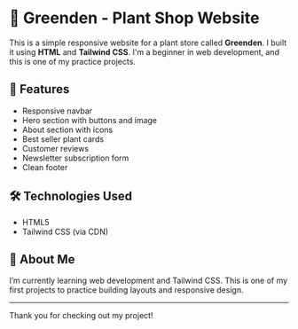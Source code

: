# 🌿 Greenden - Plant Shop Website

This is a simple responsive website for a plant store called **Greenden**. I built it using **HTML** and **Tailwind CSS**. I'm a beginner in web development, and this is one of my practice projects.

## 🚀 Features

- Responsive navbar  
- Hero section with buttons and image  
- About section with icons  
- Best seller plant cards  
- Customer reviews  
- Newsletter subscription form  
- Clean footer

## 🛠️ Technologies Used

- HTML5  
- Tailwind CSS (via CDN)  


## 👤 About Me

I’m currently learning web development and Tailwind CSS. This is one of my first projects to practice building layouts and responsive design.

---

Thank you for checking out my project!
